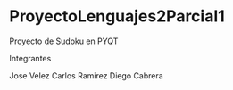 ProyectoLenguajes2Parcial1
==========================

Proyecto de Sudoku en PYQT

Integrantes

Jose Velez
Carlos Ramirez
Diego Cabrera
